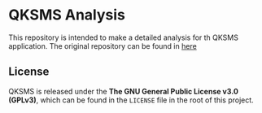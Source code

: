 # QKSMS Analysis

This repository is intended to make a detailed analysis for th QKSMS application. The original repository can be found in [here](https://github.com/moezbhatti/qksms) 

## License

QKSMS is released under the **The GNU General Public License v3.0 (GPLv3)**, which can be found in the `LICENSE` file in the root of this project.
